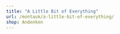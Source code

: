 ```yaml
---
title: "A Little Bit of Everything"
url: /montauk/a-little-bit-of-everything/
shop: Andenken
---
```

